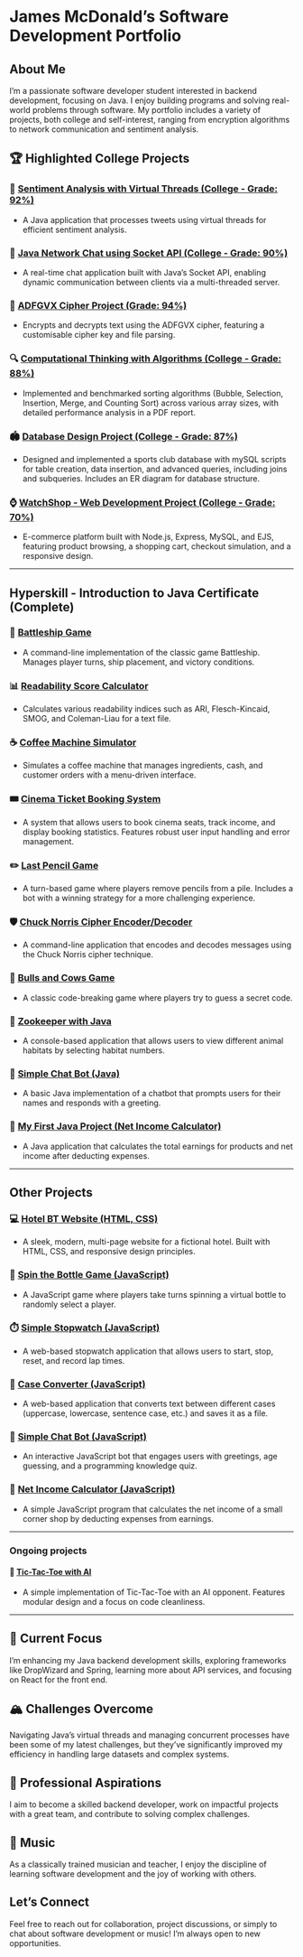 # James McDonald’s Software Development Portfolio

## About Me

I’m a passionate software developer student interested in backend development, focusing on Java. I enjoy building programs and solving real-world problems through software. My portfolio includes a variety of projects, both college and self-interest, ranging from encryption algorithms to network communication and sentiment analysis.

## 🏆 Highlighted College Projects

### 🧠 [Sentiment Analysis with Virtual Threads (College - Grade: 92%)]([url](https://github.com/jamesmcdonald112/Sentiment-Analysis-with-Virtual-Threads))
- A Java application that processes tweets using virtual threads for efficient sentiment analysis.

### 💬 [Java Network Chat using Socket API (College - Grade: 90%)]([url](https://github.com/jamesmcdonald112/Java-Network-Chat-SocketAPI))
- A real-time chat application built with Java’s Socket API, enabling dynamic communication between clients via a multi-threaded server.

### 🔐 [ADFGVX Cipher Project (Grade: 94%)]([url](https://github.com/jamesmcdonald112/File-Encryption-using-2D-Arrays))
- Encrypts and decrypts text using the ADFGVX cipher, featuring a customisable cipher key and file parsing.

### 🔍 [Computational Thinking with Algorithms (College - Grade: 88%)]([url](https://github.com/jamesmcdonald112/computationalAlgorithmsProject))
- Implemented and benchmarked sorting algorithms (Bubble, Selection, Insertion, Merge, and Counting Sort) across various array sizes, with detailed performance analysis in a PDF report.

### 🏟️ [Database Design Project (College - Grade: 87%)]([url](https://github.com/jamesmcdonald112/databaseDesignProject))
- Designed and implemented a sports club database with mySQL scripts for table creation, data insertion, and advanced queries, including joins and subqueries. Includes an ER diagram for database structure.

### ⌚ [WatchShop - Web Development Project (College - Grade: 70%)]([url](https://github.com/jamesmcdonald112/webDevelopmentProject))
- E-commerce platform built with Node.js, Express, MySQL, and EJS, featuring product browsing, a shopping cart, checkout simulation, and a responsive design.

---

## Hyperskill - Introduction to Java Certificate (Complete)

### 🚢 [Battleship Game]([url](https://github.com/jamesmcdonald112/battleshipWithJava))
- A command-line implementation of the classic game Battleship. Manages player turns, ship placement, and victory conditions.

### 📊 [Readability Score Calculator]([url](https://github.com/jamesmcdonald112/readabilityScoreJava))
- Calculates various readability indices such as ARI, Flesch-Kincaid, SMOG, and Coleman-Liau for a text file.

### ☕ [Coffee Machine Simulator]([url](https://github.com/jamesmcdonald112/coffeeMachineSimulatorWithJava))
- Simulates a coffee machine that manages ingredients, cash, and customer orders with a menu-driven interface.

### 🎟️ [Cinema Ticket Booking System]([url](https://github.com/jamesmcdonald112/cinemaRoomManager))
- A system that allows users to book cinema seats, track income, and display booking statistics. Features robust user input handling and error management.

### ✏️ [Last Pencil Game]([url](https://github.com/jamesmcdonald112/lastPencil))
- A turn-based game where players remove pencils from a pile. Includes a bot with a winning strategy for a more challenging experience.
  
### 🛡️ [Chuck Norris Cipher Encoder/Decoder]([url](https://github.com/jamesmcdonald112/chuckNorrisCipherEncoderJava))
- A command-line application that encodes and decodes messages using the Chuck Norris cipher technique.

### 🧩 [Bulls and Cows Game]([url](https://github.com/jamesmcdonald112/bullsAndCows))
- A classic code-breaking game where players try to guess a secret code.

### 🦁 [Zookeeper with Java]([url](https://github.com/jamesmcdonald112/zookeeperWithJava))
- A console-based application that allows users to view different animal habitats by selecting habitat numbers.

###	🤖 [Simple Chat Bot (Java)]([url](https://github.com/jamesmcdonald112/simpleChatBotWithJava))
- A basic Java implementation of a chatbot that prompts users for their names and responds with a greeting.

### 🎒 [My First Java Project (Net Income Calculator)]([url](https://github.com/jamesmcdonald112/myFirstProjectWithJava))
- A Java application that calculates the total earnings for products and net income after deducting expenses.

---

## Other Projects

### 💻 [Hotel BT Website (HTML, CSS)]([url](https://github.com/jamesmcdonald112/hotel_website))
- A sleek, modern, multi-page website for a fictional hotel. Built with HTML, CSS, and responsive design principles.

### 🎯 [Spin the Bottle Game (JavaScript)]([url](https://github.com/jamesmcdonald112/spinTheBottle))
- A JavaScript game where players take turns spinning a virtual bottle to randomly select a player.

### ⏱️ [Simple Stopwatch (JavaScript)]([url](https://github.com/jamesmcdonald112/simpleStopwatch))
- A web-based stopwatch application that allows users to start, stop, reset, and record lap times.

### 📝 [Case Converter (JavaScript)]([url](https://github.com/jamesmcdonald112/caseConverter))
- A web-based application that converts text between different cases (uppercase, lowercase, sentence case, etc.) and saves it as a file.

### 🤖 [Simple Chat Bot (JavaScript)]([url](https://github.com/jamesmcdonald112/chatty_bot))
- An interactive JavaScript bot that engages users with greetings, age guessing, and a programming knowledge quiz.

### 🧮 [Net Income Calculator (JavaScript)]([url](https://github.com/jamesmcdonald112/calculate_net_income))
- A simple JavaScript program that calculates the net income of a small corner shop by deducting expenses from earnings.

---

### Ongoing projects

#### 🎲 [Tic-Tac-Toe with AI]([url](https://github.com/jamesmcdonald112/TicTacToeWithAIJava))
- A simple implementation of Tic-Tac-Toe with an AI opponent. Features modular design and a focus on code cleanliness.

---

## 🌱 Current Focus
I’m enhancing my Java backend development skills, exploring frameworks like DropWizard and Spring, learning more about API services, and focusing on React for the front end.

## 🏔️ Challenges Overcome
Navigating Java’s virtual threads and managing concurrent processes have been some of my latest challenges, but they’ve significantly improved my efficiency in handling large datasets and complex systems.

## 🎯 Professional Aspirations
I aim to become a skilled backend developer, work on impactful projects with a great team, and contribute to solving complex challenges.

## 🎵 Music
As a classically trained musician and teacher, I enjoy the discipline of learning software development and the joy of working with others.

## Let’s Connect
Feel free to reach out for collaboration, project discussions, or simply to chat about software development or music! I’m always open to new opportunities.
